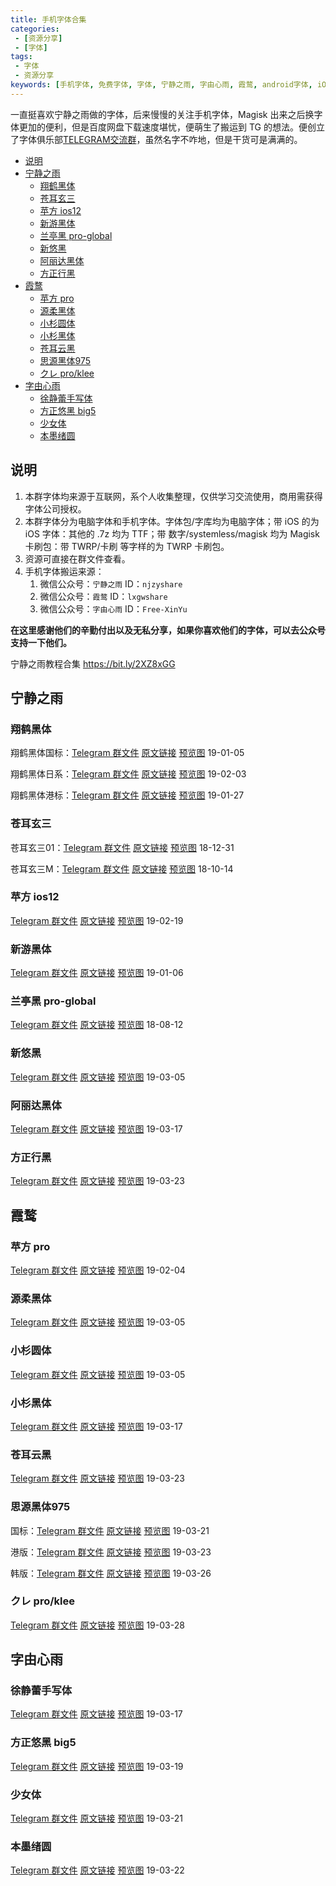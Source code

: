```yaml
---
title: 手机字体合集
categories: 
 - [资源分享]
 - [字体]
tags:
 - 字体
 - 资源分享
keywords: [手机字体, 免费字体, 字体, 宁静之雨, 字由心雨, 霞鹜, android字体, iOS字体, 苹果字体]
---
```


一直挺喜欢宁静之雨做的字体，后来慢慢的关注手机字体，Magisk 出来之后换字体更加的便利，但是百度网盘下载速度堪忧，便萌生了搬运到 TG 的想法。便创立了字体俱乐部[TELEGRAM交流群](https://t.me/fontclub)，虽然名字不咋地，但是干货可是满满的。

<!-- more -->

- [说明](#%E8%AF%B4%E6%98%8E)
- [宁静之雨](#%E5%AE%81%E9%9D%99%E4%B9%8B%E9%9B%A8)
  - [翔鹤黑体](#%E7%BF%94%E9%B9%A4%E9%BB%91%E4%BD%93)
  - [苍耳玄三](#%E8%8B%8D%E8%80%B3%E7%8E%84%E4%B8%89)
  - [苹方 ios12](#%E8%8B%B9%E6%96%B9-ios12)
  - [新游黑体](#%E6%96%B0%E6%B8%B8%E9%BB%91%E4%BD%93)
  - [兰亭黑 pro-global](#%E5%85%B0%E4%BA%AD%E9%BB%91-pro-global)
  - [新悠黑](#%E6%96%B0%E6%82%A0%E9%BB%91)
  - [阿丽达黑体](#%E9%98%BF%E4%B8%BD%E8%BE%BE%E9%BB%91%E4%BD%93)
  - [方正行黑](#%E6%96%B9%E6%AD%A3%E8%A1%8C%E9%BB%91)
- [霞鹜](#%E9%9C%9E%E9%B9%9C)
  - [苹方 pro](#%E8%8B%B9%E6%96%B9-pro)
  - [源柔黑体](#%E6%BA%90%E6%9F%94%E9%BB%91%E4%BD%93)
  - [小杉圆体](#%E5%B0%8F%E6%9D%89%E5%9C%86%E4%BD%93)
  - [小杉黑体](#%E5%B0%8F%E6%9D%89%E9%BB%91%E4%BD%93)
  - [苍耳云黑](#%E8%8B%8D%E8%80%B3%E4%BA%91%E9%BB%91)
  - [思源黑体975](#%E6%80%9D%E6%BA%90%E9%BB%91%E4%BD%93975)
  - [クレ pro/klee](#%E3%82%AF%E3%83%AC-proklee)
- [字由心雨](#%E5%AD%97%E7%94%B1%E5%BF%83%E9%9B%A8)
  - [徐静蕾手写体](#%E5%BE%90%E9%9D%99%E8%95%BE%E6%89%8B%E5%86%99%E4%BD%93)
  - [方正悠黑 big5](#%E6%96%B9%E6%AD%A3%E6%82%A0%E9%BB%91-big5)
  - [少女体](#%E5%B0%91%E5%A5%B3%E4%BD%93)
  - [本墨绪圆](#%E6%9C%AC%E5%A2%A8%E7%BB%AA%E5%9C%86)

## 说明

1. 本群字体均来源于互联网，系个人收集整理，仅供学习交流使用，商用需获得字体公司授权。
2. 本群字体分为电脑字体和手机字体。字体包/字库均为电脑字体；带 iOS 的为 iOS 字体：其他的 .7z 均为 TTF；带 数字/systemless/magisk 均为 Magisk 卡刷包：带 TWRP/卡刷 等字样的为 TWRP 卡刷包。
3. 资源可直接在群文件查看。
4. 手机字体搬运来源：
   1. 微信公众号：`宁静之雨` ID：`njzyshare`
   2. 微信公众号：`霞鹜` ID：`lxgwshare`
   3. 微信公众号：`字由心雨` ID：`Free-XinYu`

**在这里感谢他们的辛勤付出以及无私分享，如果你喜欢他们的字体，可以去公众号支持一下他们。**

宁静之雨教程合集 <https://bit.ly/2XZ8xGG>

## 宁静之雨

### 翔鹤黑体

翔鹤黑体国标：[Telegram 群文件](https://t.me/fontclub/716) [原文链接](https://mp.weixin.qq.com/s/g1nisIoBPYi8YFqKeHglng) [预览图](https://blog-1253491707.piccd.myqcloud.com/imgs/20190323211954.jpg/style) 19-01-05

翔鹤黑体日系：[Telegram 群文件](https://t.me/fontclub/820) [原文链接](https://mp.weixin.qq.com/s/okD5sz9DZCBUBYhY_wHlBQ) [预览图](https://blog-1253491707.piccd.myqcloud.com/imgs/20190323213340.jpg/style) 19-02-03

翔鹤黑体港标：[Telegram 群文件](https://t.me/fontclub/825) [原文链接](https://mp.weixin.qq.com/s/Drdgk3gxlto9CdJMA9CuIw) [预览图](https://blog-1253491707.piccd.myqcloud.com/imgs/20190323213858.jpg/style) 19-01-27

### 苍耳玄三

苍耳玄三01：[Telegram 群文件](https://t.me/fontclub/913) [原文链接](https://mp.weixin.qq.com/s/9CfHgNaDNld9wM9IJbzroA) [预览图](https://blog-1253491707.piccd.myqcloud.com/imgs/20190324213316.jpg/style) 18-12-31

苍耳玄三M：[Telegram 群文件](https://t.me/fontclub/918) [原文链接](https://mp.weixin.qq.com/s/AHcMg1EdKeKmV6qMtCgRWA) [预览图](https://blog-1253491707.piccd.myqcloud.com/imgs/20190324213736.jpg/style) 18-10-14

### 苹方 ios12

[Telegram 群文件](https://t.me/fontclub/986) [原文链接](https://mp.weixin.qq.com/s/cOIANwpV4-liAow4CUip8A) [预览图](https://blog-1253491707.piccd.myqcloud.com/imgs/20190324214243.jpg/style) 19-02-19

### 新游黑体

[Telegram 群文件](https://t.me/fontclub/1060) [原文链接](https://mp.weixin.qq.com/s/lUt82VPd_MSi4skyKzGiXQ) [预览图](https://blog-1253491707.piccd.myqcloud.com/imgs/20190324214654.jpg/style) 19-01-06

### 兰亭黑 pro-global

[Telegram 群文件](https://t.me/fontclub/1072) [原文链接](https://mp.weixin.qq.com/s/vDQPV9sdHGAzKlRUm2Jhxw) [预览图](https://blog-1253491707.piccd.myqcloud.com/imgs/20190324215059.jpg/style) 18-08-12

### 新悠黑

[Telegram 群文件](https://t.me/fontclub/1199) [原文链接](https://mp.weixin.qq.com/s/nc9tSpGbEUggmDctHOP0nQ) [预览图](https://blog-1253491707.piccd.myqcloud.com/imgs/20190324215438.jpg/style) 19-03-05

### 阿丽达黑体

[Telegram 群文件](https://t.me/fontclub/1284) [原文链接](https://mp.weixin.qq.com/s/J5iFOIznX3R0vCEGDpUihg) [预览图](https://blog-1253491707.piccd.myqcloud.com/imgs/20190324220455.jpg/style) 19-03-17

### 方正行黑

[Telegram 群文件](https://t.me/fontclub/1434) [原文链接](https://mp.weixin.qq.com/s/Gr-aUC7hJ4EZNbaZLSyeYA) [预览图](https://blog-1253491707.piccd.myqcloud.com/imgs/20190324221051.jpg/style) 19-03-23

## 霞鹜

### 苹方 pro

[Telegram 群文件](https://t.me/fontclub/879) [原文链接](https://mp.weixin.qq.com/s/DBDS64C2E25fNbZqvCMoLw) [预览图](https://blog-1253491707.piccd.myqcloud.com/imgs/20190324212701.jpg/style) 19-02-04

### 源柔黑体

[Telegram 群文件](https://t.me/fontclub/1203) [原文链接](https://mp.weixin.qq.com/s/qHxwyNhWqFggJGhvSAWe6A) [预览图](https://blog-1253491707.piccd.myqcloud.com/imgs/20190324215752.jpg/style) 19-03-05

### 小杉圆体

[Telegram 群文件](https://t.me/fontclub/1246) [原文链接](https://mp.weixin.qq.com/s/NVfG0WKVvNRpsw1SIHkmgg) [预览图](https://blog-1253491707.piccd.myqcloud.com/imgs/20190324215955.jpg/style) 19-03-05

### 小杉黑体

[Telegram 群文件](https://t.me/fontclub/1366) [原文链接](https://mp.weixin.qq.com/s/nb0TmfCjU8s7IOxDtgWWHQ) [预览图](https://blog-1253491707.piccd.myqcloud.com/imgs/20190324220716.jpg/style) 19-03-17

### 苍耳云黑

[Telegram 群文件](https://t.me/fontclub/1438) [原文链接](https://mp.weixin.qq.com/s/PxsSTuhdxKagn6kaGxJyRg) [预览图](https://blog-1253491707.piccd.myqcloud.com/imgs/20190325112759.jpg/style) 19-03-23

### 思源黑体975

国标：[Telegram 群文件](https://t.me/fontclub/1396) [原文链接](https://mp.weixin.qq.com/s/9jix2byQvtIT7kCEO2kYLw) [预览图](https://blog-1253491707.piccd.myqcloud.com/imgs/20190324221411.jpg/style) 19-03-21

港版：[Telegram 群文件](https://t.me/fontclub/1400) [原文链接](https://mp.weixin.qq.com/s/K-j83Bk8mYrCW7-vwKtm9Q) [预览图](https://blog-1253491707.piccd.myqcloud.com/imgs/20190324221605.jpg/style) 19-03-23

韩版：[Telegram 群文件](https://t.me/fontclub/1467) [原文链接](https://mp.weixin.qq.com/s/4lqkuQCSuxepov-RwBol_Q) [预览图](https://blog-1253491707.piccd.myqcloud.com/imgs/20190326200238.jpg/style) 19-03-26

### クレ pro/klee

[Telegram 群文件](https://t.me/fontclub/1485) [原文链接](https://mp.weixin.qq.com/s/HKYscqTLrjW8S7pCpC8R7g) [预览图](https://blog-1253491707.piccd.myqcloud.com/imgs/20190328194000.jpg/style) 19-03-28

## 字由心雨

### 徐静蕾手写体

[Telegram 群文件](https://t.me/fontclub/1255) [原文链接](https://mp.weixin.qq.com/s/9c6K6R4unAbCMI3cSITP5g) [预览图](https://blog-1253491707.piccd.myqcloud.com/imgs/20190324220219.jpg/style) 19-03-17

### 方正悠黑 big5

[Telegram 群文件](https://t.me/fontclub/1370) [原文链接](https://mp.weixin.qq.com/s/f47irWNwP4uCiWqNnJk-1A) [预览图](https://blog-1253491707.piccd.myqcloud.com/imgs/20190324220903.jpg/style) 19-03-19

### 少女体

[Telegram 群文件](https://t.me/fontclub/1383) [原文链接](https://mp.weixin.qq.com/s/etMgLKYqsopud2fe1S1WPw) [预览图](https://blog-1253491707.piccd.myqcloud.com/imgs/20190324221207.jpg/style) 19-03-21

### 本墨绪圆

[Telegram 群文件](https://t.me/fontclub/1432) [原文链接](https://mp.weixin.qq.com/s/L1PZcql7-lecAtPUE0uDuw) [预览图](https://blog-1253491707.piccd.myqcloud.com/imgs/20190325112437.jpg/style) 19-03-22

<!--
[Telegram 群文件]() [原文链接]() [预览图](/style)
-->